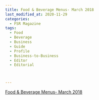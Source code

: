 ```yaml
---
title: Food & Beverage Menus- March 2018
last_modified_at: 2020-11-29
categories:
  - FSR Magazine
tags:
  - Food
  - Beverage
  - Business
  - Guide
  - Profile
  - Business-to-Business
  - Editor
  - Editorial 



---
```


[Food & Beverage Menus- March 2018](http://www.omagdigital.com/publication/?i=476712&ver=html5&p=18)
